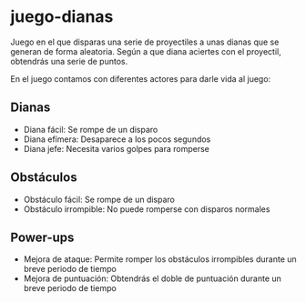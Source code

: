 # juego-dianas
Juego en el que disparas una serie de proyectiles a unas dianas que se generan de forma aleatoria.
Según a que diana aciertes con el proyectil, obtendrás una serie de puntos.

En el juego contamos con diferentes actores para darle vida al juego:

## Dianas
- Diana fácil: Se rompe de un disparo
- Diana efímera: Desaparece a los pocos segundos
- Diana jefe: Necesita varios golpes para romperse

## Obstáculos
- Obstáculo fácil: Se rompe de un disparo
- Obstáculo irrompible: No puede romperse con disparos normales

## Power-ups
- Mejora de ataque: Permite romper los obstáculos irrompibles durante un breve periodo de tiempo
- Mejora de puntuación: Obtendrás el doble de puntuación durante un breve periodo de tiempo
